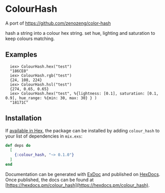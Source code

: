 # ColourHash
 
  A port of https://github.com/zenozeng/color-hash

  hash a string into a colour hex string.
  set hue, lighting and saturation to keep colours matching.

  ## Examples
      
      iex> ColourHash.hex("test")
      "186CE0"
      iex> ColourHash.rgb("test")
      {24, 108, 224}
      iex> ColourHash.hsl("test")
      {274, 0.65, 0.65}
      iex> ColourHash.hex("test", %{lightness: [0.1], saturation: [0.1, 0.9], hue_range: %{min: 30, max: 30} } )
      "18171C"

## Installation

If [available in Hex](https://hex.pm/docs/publish), the package can be installed
by adding `colour_hash` to your list of dependencies in `mix.exs`:

```elixir
def deps do
  [
    {:colour_hash, "~> 0.1.0"}
  ]
end
```

Documentation can be generated with [ExDoc](https://github.com/elixir-lang/ex_doc)
and published on [HexDocs](https://hexdocs.pm). Once published, the docs can
be found at [https://hexdocs.pm/colour_hash](https://hexdocs.pm/colour_hash).

